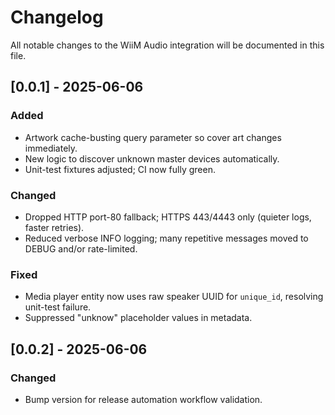 # Changelog

All notable changes to the WiiM Audio integration will be documented in this file.

## [0.0.1] - 2025-06-06

### Added

- Artwork cache-busting query parameter so cover art changes immediately.
- New logic to discover unknown master devices automatically.
- Unit-test fixtures adjusted; CI now fully green.

### Changed

- Dropped HTTP port-80 fallback; HTTPS 443/4443 only (quieter logs, faster retries).
- Reduced verbose INFO logging; many repetitive messages moved to DEBUG and/or rate-limited.

### Fixed

- Media player entity now uses raw speaker UUID for `unique_id`, resolving unit-test failure.
- Suppressed "unknow" placeholder values in metadata.

## [0.0.2] - 2025-06-06

### Changed

- Bump version for release automation workflow validation.
